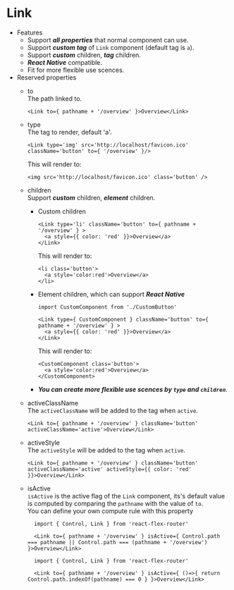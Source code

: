 # Link
* Features
  * Support ***all properties*** that normal component can use.
  * Support ***custom tag*** of `Link` component (default tag is `a`).
  * Support ***custom*** children, ***tag*** children.
  * ***React Native*** compatible.
  * Fit for more flexible use scences.
* Reserved properties
  * to  
    The path linked to.  
    ```
    <Link to={ pathname + '/overview' }>Overview</Link>
    ```
  * type  
    The tag to render, default 'a'.  
    ```
    <Link type='img' src='http://localhost/favicon.ico' className='button' to={ '/overview' }/>
    ```  
    This will render to:  
    ```
    <img src='http://localhost/favicon.ico' class='button' />
    ```  
  * children  
    Support ***custom*** children, ***element*** children.
    * Custom children  
      ```
      <Link type='li' className='button' to={ pathname + '/overview' } >
        <a style={{ color: 'red' }}>Overview</a>
      </Link>
      ```  
      This will render to:  
      ```
      <li class='button'>
        <a style='color:red'>Overview</a>
      </li>
      ```  
    * Element children, which can support ***React Native***  
      ```
      import CustomComponent from './CustomButton'

      <Link type={ CustomComponent } className='button' to={ pathname + '/overview' } >
        <a style={{ color: 'red' }}>Overview</a>
      </Link>
      ```
      This will render to:  
      ```
      <CustomComponent class='button'>
        <a style='color:red'>Overview</a>
      </CustomComponent>
      ```
    * ***You can create more flexible use scences by `type` and `children`***.

  * activeClassName  
    The `activeClassName` will be added to the tag when `active`.  

    ```
    <Link to={ pathname + '/overview' } className='button' activeClassName='active'>Overview</Link>
    ```  
  * activeStyle  
    The `activeStyle` will be added to the tag when `active`. 
    
    ```
    <Link to={ pathname + '/overview' } className='button' activeClassName='active' activeStyle={{ color: 'red' }}>Overview</Link>
    ```  
  * isActive  
    `isActive` is the active flag of the `Link` component, its's default value is computed by comparing the `pathname` with the value of `to`.  
    You can define your own compute rule with this property  
    ```
      import { Control, Link } from 'react-flex-router'

      <Link to={ pathname + '/overview' } isActive={ Control.path === pathname || Control.path === (pathname + '/overview') }>Overview</Link>
    ```  
    ```
      import { Control, Link } from 'react-flex-router'

      <Link to={ pathname + '/overview' } isActive={ ()=>{ return Control.path.indexOf(pathname) === 0 } }>Overview</Link>
    ```
